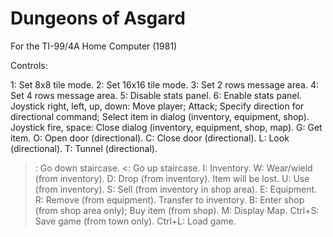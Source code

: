# Dungeons of Asgard

For the TI-99/4A Home Computer (1981)

Controls:

1: Set 8x8 tile mode.
2: Set 16x16 tile mode.
3: Set 2 rows message area.
4: Set 4 rows message area.
5: Disable stats panel.
6: Enable stats panel.
Joystick right, left, up, down: Move player; Attack; Specify direction for directional command; Select item in dialog (inventory, equipment, shop).
Joystick fire, space: Close dialog (inventory, equipment, shop, map).
G: Get item.
O: Open door (directional).
C: Close door (directional).
L: Look (directional).
T: Tunnel (directional).
>: Go down staircase.
<: Go up staircase.
I: Inventory.
W: Wear/wield (from inventory).
D: Drop (from inventory). Item will be lost.
U: Use (from inventory).
S: Sell (from inventory in shop area).
E: Equipment.
R: Remove (from equipment). Transfer to inventory.
B: Enter shop (from shop area only); Buy item (from shop).
M: Display Map.
Ctrl+S: Save game (from town only).
Ctrl+L: Load game.
